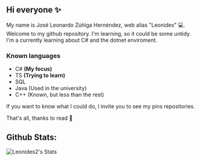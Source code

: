 ## Hi everyone ✨
My name is José Leonardo Zúñiga Hernéndez, web alias "Leonides" 💻.
Welcome to my github repository. I'm learning, so it could be some untidy.
I'm a currently learning about C# and the dotnet enviroment.
### Known languages
- C# **(My focus)**
- TS **(Trying to learn)**
- SQL 
- Java (Used in the university)
- C++ (Known, but less than the rest)

If you want to know what I could do, I invite you to see my pins repositories.

That's all, thanks to read 🎏


## Github Stats:

![Leonides2's Stats](https://github-readme-stats.vercel.app/api?username=leonides2&show_icons=true&theme=transparent&text_color=5B47AB&title_color=B6269E&icon_color=ABA847)

<!--
**Leonides2/Leonides2** is a ✨ _special_ ✨ repository because its `README.md` (this file) appears on your GitHub profile.

Here are some ideas to get you started:

- 🔭 I’m currently working on ...
- 🌱 I’m currently learning ...
- 👯 I’m looking to collaborate on ...
- 🤔 I’m looking for help with ...
- 💬 Ask me about ...
- 📫 How to reach me: ...
- 😄 Pronouns: ...
- ⚡ Fun fact: ...
-->
